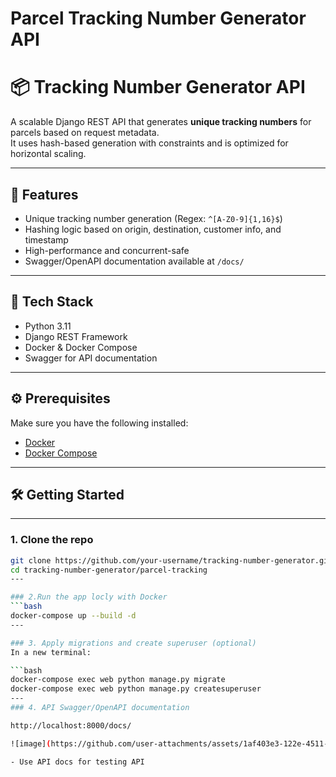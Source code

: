 # Parcel Tracking Number Generator API
# 📦 Tracking Number Generator API

A scalable Django REST API that generates **unique tracking numbers** for parcels based on request metadata.  
It uses hash-based generation with constraints and is optimized for horizontal scaling.

---

## 🔧 Features

- Unique tracking number generation (Regex: `^[A-Z0-9]{1,16}$`)
- Hashing logic based on origin, destination, customer info, and timestamp
- High-performance and concurrent-safe
- Swagger/OpenAPI documentation available at `/docs/`

---

## 🚀 Tech Stack

- Python 3.11
- Django REST Framework
- Docker & Docker Compose
- Swagger for API documentation

---

## ⚙️ Prerequisites

Make sure you have the following installed:

- [Docker](https://www.docker.com/)
- [Docker Compose](https://docs.docker.com/compose/)

---

## 🛠️ Getting Started
---
### 1. Clone the repo

```bash
git clone https://github.com/your-username/tracking-number-generator.git
cd tracking-number-generator/parcel-tracking
---

### 2.Run the app locly with Docker
```bash
docker-compose up --build -d
---

### 3. Apply migrations and create superuser (optional)
In a new terminal:

```bash
docker-compose exec web python manage.py migrate
docker-compose exec web python manage.py createsuperuser
---
### 4. API Swagger/OpenAPI documentation

http://localhost:8000/docs/

![image](https://github.com/user-attachments/assets/1af403e3-122e-4511-a23b-28c4ad0e661b)

- Use API docs for testing API

